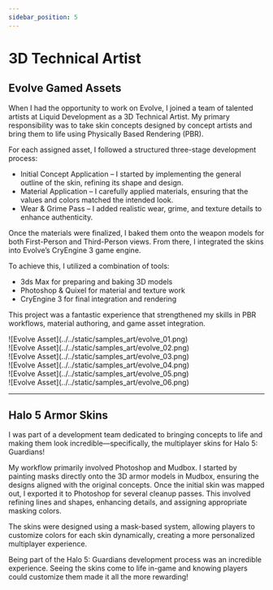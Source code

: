 ```yaml
---
sidebar_position: 5
---
```


# 3D Technical Artist

## Evolve Gamed Assets

When I had the opportunity to work on Evolve, I joined a team of talented artists at Liquid Development as a 3D Technical Artist. My primary responsibility was to take skin concepts designed by concept artists and bring them to life using Physically Based Rendering (PBR).

For each assigned asset, I followed a structured three-stage development process:

- Initial Concept Application – I started by implementing the general outline of the skin, refining its shape and design.
- Material Application – I carefully applied materials, ensuring that the values and colors matched the intended look.
- Wear & Grime Pass – I added realistic wear, grime, and texture details to enhance authenticity.

Once the materials were finalized, I baked them onto the weapon models for both First-Person and Third-Person views. From there, I integrated the skins into Evolve’s CryEngine 3 game engine.

To achieve this, I utilized a combination of tools:

- 3ds Max for preparing and baking 3D models
- Photoshop & Quixel for material and texture work
- CryEngine 3 for final integration and rendering

This project was a fantastic experience that strengthened my skills in PBR workflows, material authoring, and game asset integration.

<div class="gallery">![Evolve Asset](../../static/samples_art/evolve_01.png)</div>
<div class="gallery">![Evolve Asset](../../static/samples_art/evolve_02.png)</div>
<div class="gallery">![Evolve Asset](../../static/samples_art/evolve_03.png)</div>
<div class="gallery">![Evolve Asset](../../static/samples_art/evolve_04.png)</div>
<div class="gallery">![Evolve Asset](../../static/samples_art/evolve_05.png)</div>
<div class="gallery">![Evolve Asset](../../static/samples_art/evolve_06.png)</div>

---

## Halo 5 Armor Skins

I was part of a development team dedicated to bringing concepts to life and making them look incredible—specifically, the multiplayer skins for Halo 5: Guardians!

My workflow primarily involved Photoshop and Mudbox. I started by painting masks directly onto the 3D armor models in Mudbox, ensuring the designs aligned with the original concepts. Once the initial skin was mapped out, I exported it to Photoshop for several cleanup passes. This involved refining lines and shapes, enhancing details, and assigning appropriate masking colors.

The skins were designed using a mask-based system, allowing players to customize colors for each skin dynamically, creating a more personalized multiplayer experience.

Being part of the Halo 5: Guardians development process was an incredible experience. Seeing the skins come to life in-game and knowing players could customize them made it all the more rewarding!
